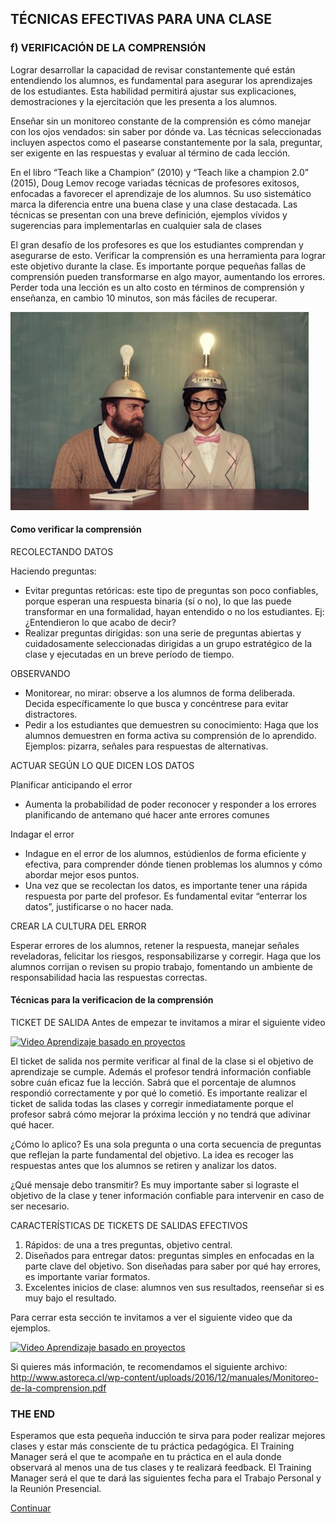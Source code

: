 
## TÉCNICAS EFECTIVAS PARA UNA CLASE

### f) VERIFICACIÓN DE LA COMPRENSIÓN

Lograr desarrollar la capacidad de revisar constantemente qué están entendiendo los alumnos, es fundamental para asegurar los aprendizajes de los estudiantes. Esta habilidad permitirá ajustar sus explicaciones, demostraciones y la ejercitación que les presenta a los alumnos.

Enseñar sin un monitoreo constante de la comprensión es cómo manejar con los ojos vendados: sin saber por dónde va. Las técnicas seleccionadas incluyen aspectos como el pasearse constantemente por la sala, preguntar, ser exigente en las respuestas y evaluar al término de cada lección. 

En el libro “Teach like a Champion” (2010) y “Teach like a champion 2.0” (2015), Doug Lemov recoge variadas técnicas de profesores exitosos, enfocadas a favorecer el aprendizaje de los alumnos. Su uso sistemático marca la diferencia entre una buena clase y una clase destacada. Las técnicas se presentan con una breve definición, ejemplos vívidos y sugerencias para implementarlas en cualquier sala de clases

El gran desafío de los profesores es que los estudiantes comprendan y asegurarse de esto. Verificar la comprensión es una herramienta para lograr este objetivo durante la clase. Es importante porque pequeñas fallas de comprensión pueden transformarse en algo mayor, aumentando los errores.   Perder toda una lección es un alto costo en términos de comprensión y enseñanza, en cambio 10 minutos, son más fáciles de recuperar.

![Ejemplo etiqueta](08.jpg)

#### Como verificar la comprensión

RECOLECTANDO DATOS

Haciendo preguntas:

- Evitar preguntas retóricas: este tipo de preguntas son poco confiables, porque esperan una respuesta binaria (sí o no), lo que las puede transformar en una formalidad, hayan entendido o no los estudiantes.  Ej: ¿Entendieron lo que acabo de decir?
- Realizar preguntas dirigidas: son una serie de preguntas abiertas y cuidadosamente seleccionadas dirigidas a un grupo estratégico de la clase y ejecutadas en un breve período de tiempo.

OBSERVANDO

- Monitorear, no mirar: observe a los alumnos de forma deliberada. Decida específicamente lo que busca y concéntrese para evitar distractores.  
- Pedir a los estudiantes que demuestren su conocimiento: Haga que los alumnos demuestren en forma activa su comprensión de lo aprendido. Ejemplos: pizarra, señales para respuestas de alternativas. 

ACTUAR SEGÚN LO QUE DICEN LOS DATOS

Planificar anticipando el error

- Aumenta la probabilidad de poder reconocer y responder a los errores planificando de antemano qué hacer ante errores comunes

Indagar el error

- Indague en el error de los alumnos, estúdienlos de forma eficiente y efectiva, para comprender dónde tienen problemas los alumnos y cómo abordar mejor esos puntos. 
- Una vez que se recolectan los datos, es importante tener una rápida respuesta por parte del profesor. Es fundamental evitar “enterrar los datos”, justificarse o no hacer nada. 

CREAR LA CULTURA DEL ERROR

Esperar errores de los alumnos, retener la respuesta, manejar señales reveladoras, felicitar los riesgos, responsabilizarse y corregir. Haga que los alumnos corrijan o revisen su propio trabajo, fomentando un ambiente de responsabilidad hacia las respuestas correctas.

#### Técnicas para la verificacion de la comprensión

TICKET DE SALIDA
Antes de empezar te invitamos a mirar el siguiente video

[![Video Aprendizaje basado en proyectos](http://img.youtube.com/vi/PWUxFSXEsC8/0.jpg)](https://www.youtube.com/watch?v=PWUxFSXEsC8)


El ticket de salida nos permite verificar al final de la clase si el objetivo de aprendizaje se cumple. Además el profesor tendrá información confiable sobre cuán eficaz fue la lección. Sabrá que el porcentaje de alumnos respondió correctamente y por qué lo cometió. 
Es importante realizar el ticket de salida todas las clases y corregir inmediatamente porque el profesor sabrá cómo mejorar la próxima lección y no tendrá que adivinar qué hacer.

¿Cómo lo aplico? Es una sola pregunta o una corta secuencia de preguntas que reflejan la parte fundamental del objetivo. La idea es recoger las respuestas antes que los alumnos se retiren y analizar los datos. 

¿Qué mensaje debo transmitir? Es muy importante saber si lograste el objetivo de la clase y tener información confiable para intervenir en caso de ser necesario.

CARACTERÍSTICAS DE TICKETS DE SALIDAS EFECTIVOS

1. Rápidos: de una a tres preguntas, objetivo central.
2. Diseñados para entregar datos: preguntas simples en enfocadas en la parte clave del objetivo. Son diseñadas para saber por qué hay errores, es importante variar formatos.    
3. Excelentes inicios de clase: alumnos ven sus resultados, reenseñar si es muy bajo el resultado.

Para cerrar esta sección te invitamos a ver el siguiente video que da ejemplos.

[![Video Aprendizaje basado en proyectos](http://img.youtube.com/vi/cUt2mHEiVn8/0.jpg)](https://www.youtube.com/watch?v=cUt2mHEiVn8)

Si quieres más información, te recomendamos el siguiente archivo: http://www.astoreca.cl/wp-content/uploads/2016/12/manuales/Monitoreo-de-la-comprension.pdf

### THE END

Esperamos que esta pequeña inducción te sirva para poder realizar mejores clases y estar más consciente de tu práctica pedagógica. 
El Training Manager será el que te acompañe en tu práctica en el aula donde observará al menos una de tus clases y te realizará feedback. 
El Training Manager será el que te dará las siguientes fecha para el Trabajo Personal y la Reunión Presencial. 

[Continuar](../05-tecnico/unica.md)
